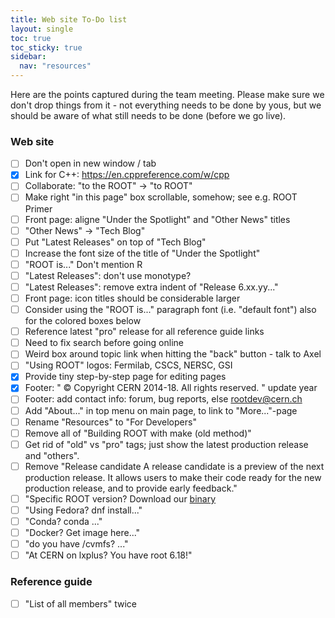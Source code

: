 ```yaml
---
title: Web site To-Do list
layout: single
toc: true
toc_sticky: true
sidebar:
  nav: "resources"
---
```


Here are the points captured during the team meeting. Please make sure
we don't drop things from it - not everything needs to be done by yous,
but we should be aware of what still needs to be done (before we go live).

### Web site
   - [ ] Don't open in new window / tab
   - [X] Link for C++: https://en.cppreference.com/w/cpp
   - [ ] Collaborate: "to the ROOT" -> "to ROOT"
   - [ ] Make right "in this page" box scrollable, somehow; see e.g. ROOT Primer
   - [ ] Front page: aligne "Under the Spotlight" and "Other News" titles
   - [ ] "Other News" -> "Tech Blog"
   - [ ] Put "Latest Releases" on top of "Tech Blog"
   - [ ] Increase the font size of the title of "Under the Spotlight"
   - [ ] "ROOT is..." Don't mention R
   - [ ] "Latest Releases": don't use monotype?
   - [ ] "Latest Releases": remove extra indent of "Release 6.xx.yy..."
   - [ ] Front page: icon titles should be considerable larger
   - [ ] Consider using the "ROOT is..." paragraph font (i.e. "default font") also for the colored boxes below
   - [ ] Reference latest "pro" release for all reference guide links
   - [ ] Need to fix search before going online
   - [ ] Weird box around topic link when hitting the "back" button - talk to Axel
   - [ ] "Using ROOT" logos: Fermilab, CSCS, NERSC, GSI
   - [X] Provide tiny step-by-step page for editing pages
   - [X] Footer: " © Copyright CERN 2014-18. All rights reserved. " update year
   - [ ] Footer: add contact info: forum, bug reports, else rootdev@cern.ch
   - [ ] Add "About..." in top menu on main page, to link to "More..."-page
   - [ ] Rename "Resources" to "For Developers"
   - [ ] Remove all of "Building ROOT with make (old method)"
   - [ ] Get rid of "old" vs "pro" tags; just show the latest production release and "others".
   - [ ] Remove "Release candidate
     A release candidate is a preview of the next production release. It
     allows users to make their code ready for the new production release,
     and to provide early feedback."
   - [ ] "Specific ROOT version? Download our <a href="...">binary</a>
   - [ ] "Using Fedora? dnf install..."
   - [ ] "Conda? conda ..."
   - [ ] "Docker? Get image here..."
   - [ ] "do you have /cvmfs? ..."
   - [ ] "At CERN on lxplus? You have root 6.18!"

### Reference guide
   - [ ] "List of all members" twice